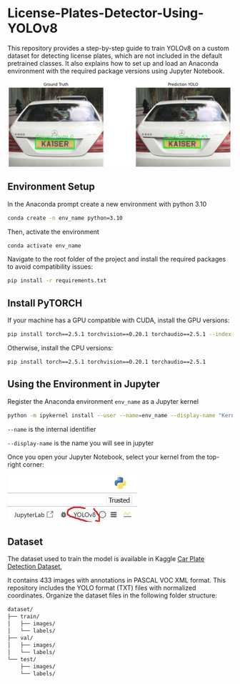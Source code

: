 # License-Plates-Detector-Using-YOLOv8

This repository provides a step-by-step guide to train YOLOv8 on a custom dataset for detecting license plates, which are not included in the default pretrained classes. It also explains how to set up and load an Anaconda environment with the required package versions using Jupyter Notebook.

![Ejemplo de imagen](im/Test.JPG)

## Environment Setup

In the Anaconda prompt create a new environment with python 3.10

```bash
conda create -n env_name python=3.10
```

Then, activate the environment

```bash
conda activate env_name
```
Navigate to the root folder of the project and install the required packages to avoid compatibility issues:

```bash
pip install -r requirements.txt
```

## Install PyTORCH
If your machine has a GPU compatible with CUDA, install the GPU versions:

```bash
pip install torch==2.5.1 torchvision==0.20.1 torchaudio==2.5.1 --index-url https://download.pytorch.org/whl/cu118
```

Otherwise, install the CPU versions:

```bash
pip install torch==2.5.1 torchvision==0.20.1 torchaudio==2.5.1
```

## Using the Environment in Jupyter
Register the Anaconda environment `env_name` as a Jupyter kernel

```bash
python -m ipykernel install --user --name=env_name --display-name "Kernel_Name"
```

`--name` is the internal identifier

`--display-name` is the name you will see in jupyter

Once you open your Jupyter Notebook, select your kernel from the top-right corner:

![Ejemplo de imagen](im/jupyter_kernel.JPG)

## Dataset

The dataset used to train the model is available in Kaggle 
[Car Plate Detection Dataset](https://www.kaggle.com/datasets/andrewmvd/car-plate-detection), 

It contains 433 images with annotations in PASCAL VOC XML format. This repository includes the YOLO format (TXT) files with normalized coordinates. 
Organize the dataset files in the following folder structure:

```
dataset/
├── train/
│   ├── images/
│   └── labels/
├── val/
│   ├── images/
│   └── labels/
└── test/
    ├── images/
    └── labels/
```

